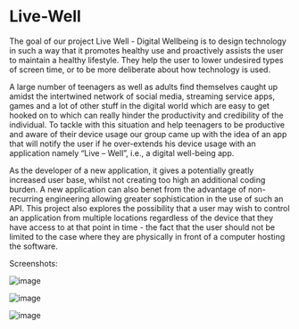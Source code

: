 # Live-Well

The goal of our project Live Well - Digital Wellbeing is to design technology in such a way 
that it promotes healthy use and proactively assists the user to maintain a healthy lifestyle. They help 
the user to lower undesired types of screen time, or to be more deliberate about how technology is 
used.

A large number of teenagers as well as adults find themselves caught up amidst the intertwined 
network of social media, streaming service apps, games and a lot of other stuff in the digital world 
which are easy to get hooked on to which can really hinder the productivity and credibility of the 
individual. 
To tackle with this situation and help teenagers to be productive and aware of their device 
usage our group came up with the idea of an app that will notify the user if he over-extends his device 
usage with an application namely “Live – Well”, i.e., a digital well-being app. 

As the developer of a new application, it gives a potentially greatly increased user base, whilst 
not creating too high an additional coding burden. A new application can also benet from the 
advantage of non-recurring engineering allowing greater sophistication in the use of such an API. 
This project also explores the possibility that a user may wish to control an application from multiple 
locations regardless of the device that they have access to at that point in time - the fact that the user 
should not be limited to the case where they are physically in front of a computer hosting the software. 

Screenshots:

![image](https://user-images.githubusercontent.com/73249418/166825680-d075cba5-118f-4f74-9bb1-3ea4ec02a3e3.png)

![image](https://user-images.githubusercontent.com/73249418/166825777-ba143982-b0bc-4a01-97d8-fd4fba2d66fc.png)

![image](https://user-images.githubusercontent.com/73249418/166825853-9ccd90ed-a1e6-4dcd-b387-698201c5285d.png)
